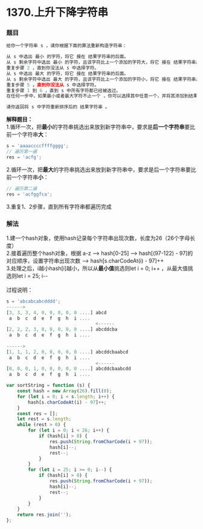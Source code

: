 # 1370.上升下降字符串

### 题目

```javascript
给你一个字符串 s ，请你根据下面的算法重新构造字符串：

从 s 中选出 最小 的字符，将它 接在 结果字符串的后面。
从 s 剩余字符中选出 最小 的字符，且该字符比上一个添加的字符大，将它 接在 结果字符串后面。
重复步骤 2 ，直到你没法从 s 中选择字符。
从 s 中选出 最大 的字符，将它 接在 结果字符串的后面。
从 s 剩余字符中选出 最大 的字符，且该字符比上一个添加的字符小，将它 接在 结果字符串后面。
重复步骤 5 ，直到你没法从 s 中选择字符。
重复步骤 1 到 6 ，直到 s 中所有字符都已经被选过。
在任何一步中，如果最小或者最大字符不止一个 ，你可以选择其中任意一个，并将其添加到结果字符串。

请你返回将 s 中字符重新排序后的 结果字符串 。
```

**解释题目：**\
1.循环一次，把**最小**的字符串挑选出来放到新字符串中，要求是**后一个字符串**要比前一个字符串**大**：

```javascript
s = 'aaaaccccffffgggg';
// 遍历第一遍
res = 'acfg';
```

2.循环一次，把**最大**的字符串挑选出来放到新字符串中，要求是后一个字符串要比前一个字符串**小**：

```javascript
// 遍历第二遍
res = 'acfggfca';
```

3.重复1、2步骤，直到所有字符串都遍历完成



### 解法

1.建一个hash对象，使用hash记录每个字符串出现次数，长度为26（26个字母长度）\
2.接着遍历整个hash对象，根据 a-z  -->  hash\[0-25]  -->  hash\[(97-122) - 97]的对应顺序，设置字符串出现次数 --> hash\[s.charCodeAt(i) - 97]++\
3.处理之后，i越小hash\[i]越小，所以从**最小值**挑选则let i = 0; i++ ，从最大值挑选则let i = 25; i-- \
\
过程说明：

```javascript
s = 'abcabcabcdddd';
------>
[3, 3, 3, 4, 0, 0, 0, 0, 0 ....] abcd
 a  b  c  d  e  f  g  h  i ....  
                                 <------    
[2, 2, 2, 3, 0, 0, 0, 0, 0 ....] abcddcba
 a  b  c  d  e  f  g  h  i ....
 
------>
[1, 1, 1, 2, 0, 0, 0, 0, 0 ....] abcddcbaabcd
 a  b  c  d  e  f  g  h  i ....
                                 <------
[0, 0, 0, 1, 0, 0, 0, 0, 0 ....] abcddcbaabcdd
 a  b  c  d  e  f  g  h  i ....
```

```javascript
var sortString = function (s) {
    const hash = new Array(26).fill(0);
    for (let i = 0; i < s.length; i++) {
        hash[s.charCodeAt(i) - 97]++;
    }
    const res = [];
    let rest = s.length;
    while (rest > 0) {
        for (let i = 0; i < 26; i++) {
            if (hash[i] > 0) {
                res.push(String.fromCharCode(i + 97));
                hash[i]--;
                rest--;
            }
        }
        for (let i = 25; i >= 0; i--) {
            if (hash[i] > 0) {
                res.push(String.fromCharCode(i + 97));
                hash[i]--;
                rest--;
            }
        }
    }
    return res.join('');
};
```
